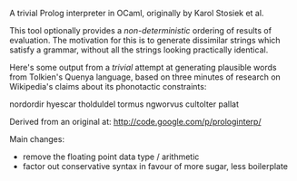 
A trivial Prolog interpreter in OCaml, originally by Karol Stosiek et al.

This tool optionally provides a *non-deterministic* ordering of results of
evaluation. The motivation for this is to generate dissimilar strings 
which satisfy a grammar, without all the strings looking practically
identical.

Here's some output from a *trivial* attempt at generating plausible
words from Tolkien's Quenya language, based on three minutes of
research on Wikipedia's claims about its phonotactic constraints:

 nordordir
 hyescar
 tholduldel
 tormus
 ngworvus
 cultolter
 pallat


Derived from an original at: http://code.google.com/p/prologinterp/

Main changes:
  - remove the floating point data type / arithmetic
  - factor out conservative syntax in favour of more sugar, less boilerplate

